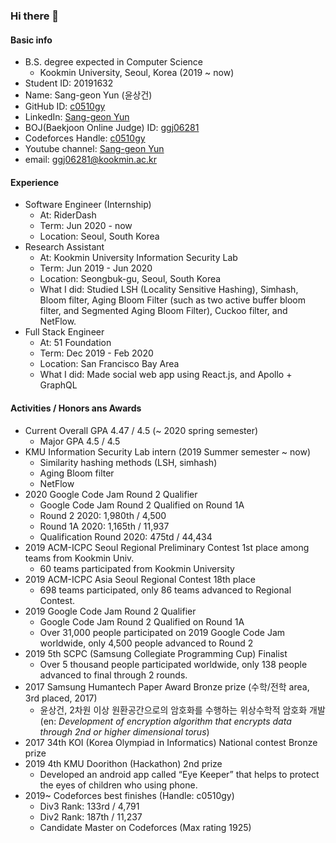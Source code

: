 ### Hi there 👋

#### Basic info

- B.S. degree expected in Computer Science
  - Kookmin University, Seoul, Korea (2019 ~ now)
- Student ID: 20191632
- Name: Sang-geon Yun (윤상건)
- GitHub ID: [c0510gy](https://github.com/c0510gy)
- LinkedIn: [Sang-geon Yun](https://www.linkedin.com/in/sang-geon-yun/)
- BOJ(Baekjoon Online Judge) ID: [ggj06281](http://boj.kr/u/ggj06281)
- Codeforces Handle: [c0510gy](https://codeforces.com/profile/c0510gy)
- Youtube channel: [Sang-geon Yun](https://www.youtube.com/channel/UCanu9Jk86eTv8OE_7TjSElg)
- email: ggj06281@kookmin.ac.kr

#### Experience

- Software Engineer (Internship)
  - At: RiderDash
  - Term: Jun 2020 - now
  - Location: Seoul, South Korea
- Research Assistant
  - At: Kookmin University Information Security Lab
  - Term: Jun 2019 - Jun 2020
  - Location: Seongbuk-gu, Seoul, South Korea
  - What I did: Studied LSH (Locality Sensitive Hashing), Simhash, Bloom filter, Aging Bloom Filter (such as two active buffer bloom filter, and Segmented Aging Bloom Filter), Cuckoo filter, and NetFlow.
- Full Stack Engineer
  - At: 51 Foundation
  - Term: Dec 2019 - Feb 2020
  - Location: San Francisco Bay Area
  - What I did: Made social web app using React.js, and Apollo + GraphQL

#### Activities / Honors ans Awards

- Current Overall GPA 4.47 / 4.5 (~ 2020 spring semester)
    - Major GPA 4.5 / 4.5
- KMU Information Security Lab intern (2019 Summer semester ~ now)
    - Similarity hashing methods (LSH, simhash)
    - Aging Bloom filter
    - NetFlow
- 2020  Google Code Jam Round 2 Qualifier
    - Google Code Jam Round 2 Qualified on Round 1A
    - Round 2 2020: 1,980th / 4,500
    - Round 1A 2020: 1,165th / 11,937
    - Qualification Round 2020: 475td / 44,434
- 2019  ACM-ICPC Seoul Regional Preliminary Contest 1st
place among teams from Kookmin Univ.
    - 60 teams participated from Kookmin University
- 2019	ACM-ICPC Asia Seoul Regional Contest 18th place
    - 698 teams participated, only 86 teams advanced to Regional Contest.
- 2019	Google Code Jam Round 2 Qualifier
    - Google Code Jam Round 2 Qualified on Round 1A
    - Over 31,000 people participated on 2019 Google Code Jam worldwide, only 4,500 people advanced to Round 2
- 2019	5th SCPC (Samsung Collegiate Programming Cup) Finalist
    - Over 5 thousand people participated worldwide, only 138 people advanced to final through 2 rounds.
- 2017	Samsung Humantech Paper Award Bronze prize (수학/전학 area, 3rd placed, 2017)
    - 윤상건, 2차원 이상 원환공간으로의 암호화를 수행하는 위상수학적 암호화 개발 (en: *Development of encryption algorithm that encrypts data through 2nd or higher dimensional torus*)
- 2017	34th KOI (Korea Olympiad in Informatics) National contest Bronze prize
- 2019	4th KMU Doorithon (Hackathon) 2nd prize
    - Developed an android app called “Eye Keeper” that helps to protect the eyes of children who using phone.
- 2019~	Codeforces best finishes (Handle: c0510gy)
    - Div3 Rank: 133rd / 4,791
    - Div2 Rank: 187th / 11,237
    - Candidate Master on Codeforces (Max rating 1925)


<!--
**c0510gy/c0510gy** is a ✨ _special_ ✨ repository because its `README.md` (this file) appears on your GitHub profile.

Here are some ideas to get you started:

- 🔭 I’m currently working on ...
- 🌱 I’m currently learning ...
- 👯 I’m looking to collaborate on ...
- 🤔 I’m looking for help with ...
- 💬 Ask me about ...
- 📫 How to reach me: ...
- 😄 Pronouns: ...
- ⚡ Fun fact: ...
-->

